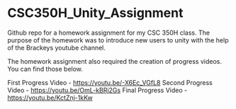 # CSC350H_Unity_Assignment
Github repo for a homework assignment for my CSC 350H class. The purpose of the homework was to introduce new users to unity with the help of the Brackeys youtube channel.

The homework assignment also required the creation of progress videos. You can find those below.

First Progress Video - https://youtu.be/-X6Ec_VGfL8
Second Progress Video - https://youtu.be/OmL-kBRj2Gs
Final Progress Video - https://youtu.be/KctZnj-1kKw
